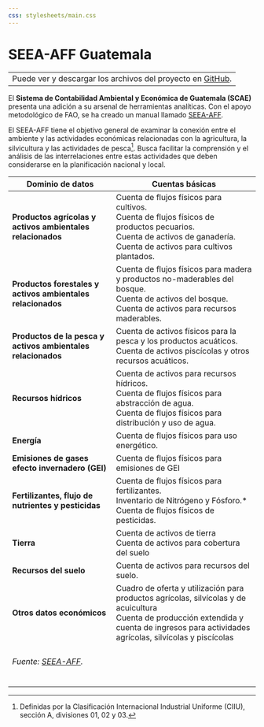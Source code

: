 ```yaml
---
css: stylesheets/main.css
---
```


# SEEA-AFF Guatemala

||
| :---: |
|  Puede ver y descargar los archivos  del proyecto en [GitHub](https://github.com/renatovargas/seea-aff).   |

<!-- pandoc -f markdown -t html5 -c stylesheets/main.css -s index.md -o index.html -->

El **Sistema de Contabilidad Ambiental y Económica de Guatemala (SCAE)** presenta una adición a su arsenal de herramientas analíticas. Con el apoyo metodológico de FAO, se ha creado un manual llamado [SEEA-AFF](http://unstats.un.org/unsd/envaccounting/aff/chapterList.asp). 

El SEEA-AFF tiene el objetivo general de examinar la conexión entre el ambiente y las actividades económicas relacionadas con la agricultura, la silvicultura y las actividades de pesca[^1]. Busca facilitar la comprensión y el análisis de las interrelaciones entre estas actividades que deben considerarse en la planificación nacional y local. 

[^1]: Definidas por la Clasificación Internacional Industrial Uniforme (CIIU), sección A, divisiones 01, 02 y 03.

| Dominio de datos | Cuentas básicas |
| --- | --- |
| **Productos agrícolas y activos ambientales relacionados** | Cuenta de flujos físicos para cultivos. <br> Cuenta de flujos físicos de productos pecuarios. <br> Cuenta de activos de ganadería. <br> Cuenta de activos para cultivos plantados. |
| **Productos forestales y activos ambientales relacionados** | Cuenta de flujos físicos para madera y productos no-maderables del bosque. <br> Cuenta de activos del bosque.  <br> Cuenta de activos para recursos maderables. |
| **Productos de la pesca y activos ambientales relacionados** | Cuenta de activos físicos para la pesca y los productos acuáticos.  <br> Cuenta de activos piscícolas y otros recursos acuáticos. |
| **Recursos hídricos** | Cuenta de activos para recursos hídricos. <br> Cuenta de flujos físicos para abstracción de agua. <br> Cuenta de flujos físicos para distribución y uso de agua. |
| **Energía** | Cuenta de flujos físicos para uso energético. |
| **Emisiones de gases efecto invernadero (GEI)** | Cuenta de flujos físicos para emisiones de GEI |
| **Fertilizantes, flujo de nutrientes y pesticidas** | Cuenta de flujos físicos para fertilizantes. <br> Inventario de Nitrógeno y Fósforo.* <br> Cuenta de flujos físicos de pesticidas.|
| **Tierra** | Cuenta de activos de tierra <br> Cuenta de activos para cobertura del suelo |
| **Recursos del suelo** | Cuenta de activos para recursos del suelo.
| **Otros datos económicos** | Cuadro de oferta y utilización para productos agrícolas, silvícolas y de acuicultura <br> Cuenta de producción extendida y cuenta de ingresos para actividades agrícolas, silvícolas y piscícolas|
|<h6>Fuente: [SEEA-AFF](http://unstats.un.org/unsd/envaccounting/aff/chapterList.asp).</h6>||

